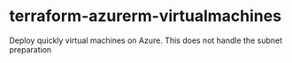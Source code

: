 # terraform-azurerm-virtualmachines
Deploy quickly virtual machines on Azure. This does not handle the subnet preparation
